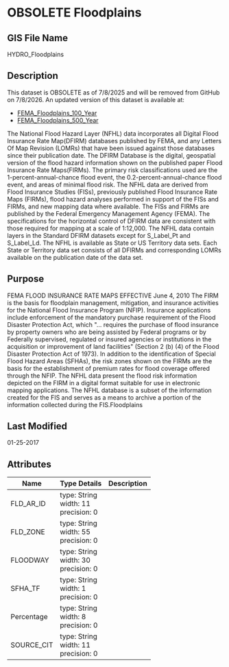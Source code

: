 # OBSOLETE Floodplains
## GIS File Name
HYDRO_Floodplains
## Description
This dataset is OBSOLETE as of 7/8/2025 and will be removed from GitHub on 7/8/2026. An updated version of this dataset is available at:
* [FEMA_Floodplains_100_Year](https://github.com/cambridgegis/cambridgegis_data/tree/main/Hydro/FEMA_Floodplains_100_Year)
* [FEMA_Floodplains_500_Year](https://github.com/cambridgegis/cambridgegis_data/tree/main/Hydro/FEMA_Floodplains_500_Year)

<DIV STYLE="text-align:Left;"><DIV><DIV><P><SPAN>The National Flood Hazard Layer (NFHL) data incorporates all Digital Flood Insurance Rate Map(DFIRM) databases published by FEMA, and any Letters Of Map Revision (LOMRs) that have been issued against those databases since their publication date. The DFIRM Database is the digital, geospatial version of the flood hazard information shown on the published paper Flood Insurance Rate Maps(FIRMs). The primary risk classifications used are the 1-percent-annual-chance flood event, the 0.2-percent-annual-chance flood event, and areas of minimal flood risk. The NFHL data are derived from Flood Insurance Studies (FISs), previously published Flood Insurance Rate Maps (FIRMs), flood hazard analyses performed in support of the FISs and FIRMs, and new mapping data where available. The FISs and FIRMs are published by the Federal Emergency Management Agency (FEMA). The specifications for the horizontal control of DFIRM data are consistent with those required for mapping at a scale of 1:12,000. The NFHL data contain layers in the Standard DFIRM datasets except for S_Label_Pt and S_Label_Ld. The NFHL is available as State or US Territory data sets. Each State or Territory data set consists of all DFIRMs and corresponding LOMRs available on the publication date of the data set.</SPAN></P></DIV></DIV></DIV>

## Purpose
FEMA FLOOD INSURANCE RATE MAPS EFFECTIVE June 4, 2010  The FIRM is the basis for floodplain management, mitigation, and insurance activities for the National Flood Insurance Program (NFIP). Insurance applications include enforcement of the mandatory purchase requirement of the Flood Disaster Protection Act, which "... requires the purchase of flood insurance by property owners who are being assisted by Federal programs or by Federally supervised, regulated or insured agencies or institutions in the acquisition or improvement of land facilities" (Section 2 (b) (4) of the Flood Disaster Protection Act of 1973). In addition to the identification of Special Flood Hazard Areas (SFHAs), the risk zones shown on the FIRMs are the basis for the establishment of premium rates for flood coverage offered through the NFIP. The NFHL data present the flood risk information depicted on the FIRM in a digital format suitable for use in electronic mapping applications. The NFHL database is a subset of the information created for the FIS and serves as a means to archive a portion of the information collected during the FIS.Floodplains
## Last Modified
01-25-2017
## Attributes
|Name|Type Details|Description|
|----|------------|-----------|
|FLD_AR_ID|type: String<br/>width: 11<br/>precision: 0||
|FLD_ZONE|type: String<br/>width: 55<br/>precision: 0||
|FLOODWAY|type: String<br/>width: 30<br/>precision: 0||
|SFHA_TF|type: String<br/>width: 1<br/>precision: 0||
|Percentage|type: String<br/>width: 8<br/>precision: 0||
|SOURCE_CIT|type: String<br/>width: 11<br/>precision: 0||
